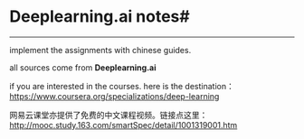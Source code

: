 # Deeplearning.ai notes#
---
implement the assignments with chinese guides.  

all sources come from **Deeplearning.ai**  

if you are interested in the courses. here is the destination：https://www.coursera.org/specializations/deep-learning  

网易云课堂亦提供了免费的中文课程视频。链接点这里：http://mooc.study.163.com/smartSpec/detail/1001319001.htm
